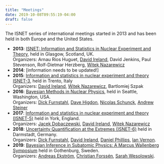 ```yaml
---
title: "Meetings"
date: 2019-10-08T09:55:19-04:00
draft: false
---
```


The ISNET series of international meetings started in 2013 and has been held in both Europe and the United States.

- **2013**: [ISNET: Information and Statistics in Nuclear Experiment and Theory](https://indico.cern.ch/event/253381/), held in Glasgow, Scotland, UK.<br>
Organizers: Arnau Rios Huguet, [David Ireland](https://www.gla.ac.uk/schools/physics/staff/davidireland/), David Jenkins, Paul Stevenson, Rolf-Dietmar Herzberg, [Witek Nazarewicz](https://frib.msu.edu/about/organization/staff/nazarewicz-profile.html)
- **2014**: [information needs to be updated!]
- **2015**: [Information and statistics in nuclear experiment and theory ISNET-3](https://www.ectstar.eu/node/1231), held in Trento, Italy<br>
Organizers: [David Ireland](https://www.gla.ac.uk/schools/physics/staff/davidireland/), [Witek Nazarewicz](https://frib.msu.edu/about/organization/staff/nazarewicz-profile.html),
Bartlomiej Szpak
- **2016**: [Bayesian Methods in Nuclear Physics](http://www.int.washington.edu/PROGRAMS/16-2a/), held in Seattle, Washington, USA.<br>
Organizers: [Dick Furnstahl](https://www.asc.ohio-state.edu/furnstahl.1/), [Dave Higdon](https://www.stat.vt.edu/people/stat-faculty/higdon-david.html), [Nicolas Schunck](https://pls.llnl.gov/people/staff-bios/nacs/schunck-n), [Andrew Steiner](http://neutronstars.utk.edu)
- **2017**: [Information and statistics in nuclear experiment and theory (ISNET-5)](https://www.york.ac.uk/physics/news/events/groups/nuclear-physics/isnet-5-workshop/) held in York, England.<br>
Organizers: [Jacek Dobaczewski](https://www.york.ac.uk/physics/people/dobaczewski/), [David Ireland](https://www.gla.ac.uk/schools/physics/staff/davidireland/),
[Witek Nazarewicz](https://frib.msu.edu/about/organization/staff/nazarewicz-profile.html)
- **2018**: [Uncertainty Quantification at the Extremes (ISNET-6)](https://indico.gsi.de/event/7534/) held in Darmstadt, Germany.<br>
Organizers: [Dick Furnstahl](https://www.asc.ohio-state.edu/furnstahl.1/), [David Ireland](https://www.gla.ac.uk/schools/physics/staff/davidireland/), [Daniel Phillips](https://www.ohio.edu/cas/phillid1), [Ian Vernon](https://www.dur.ac.uk/research/directory/staff/?id=3289).
- **2019**: [Bayesian Inference in Subatomic Physics: A Marcus Wallenberg Symposium](https://www.chalmers.se/en/conference/Bayesian%20Inference%20in%20Subatomic%20Physics/Pages/default.aspx) held in Gothenburg, Sweden.<br> Organizers: [Andreas Ekström](https://www.chalmers.se/en/Staff/Pages/Andreas-Ekstrom.aspx), [Christian Forssén](https://www.chalmers.se/en/staff/Pages/christian-forssen.aspx), [Sarah Wesolowski](https://faculty.salisbury.edu/~scwesolowski).

